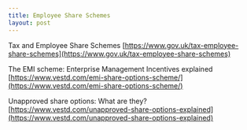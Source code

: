 ```yaml
---
title: Employee Share Schemes
layout: post
---
```


Tax and Employee Share Schemes
[https://www.gov.uk/tax-employee-share-schemes](https://www.gov.uk/tax-employee-share-schemes)

The EMI scheme: Enterprise Management Incentives explained
[https://www.vestd.com/emi-share-options-scheme/](https://www.vestd.com/emi-share-options-scheme/)

Unapproved share options: What are they?
[https://www.vestd.com/unapproved-share-options-explained](https://www.vestd.com/unapproved-share-options-explained)

